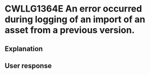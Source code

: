 # CWLLG1364E An error occurred during logging of an import of an asset from a previous version.

## Explanation

## User response